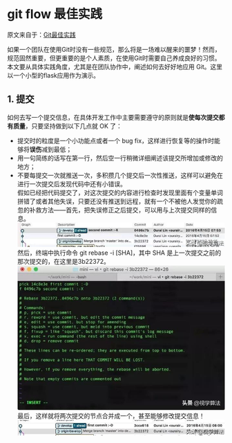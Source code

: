 # git flow 最佳实践
原文来自于：[Git最佳实践](https://www.toutiao.com/a6761272651877974542/?timestamp=1574354300&app=news_article&group_id=6761272651877974542&req_id=2019112200381901002607901636236FA1)  

如果一个团队在使用Git时没有一些规范，那么将是一场难以醒来的噩梦！然而，规范固然重要，但更重要的是个人素质，在使用Git时需要自己养成良好的习惯。本文要从具体实践角度，尤其是在团队协作中，阐述如何去好好地应用 Git。这里以一个小型的flask应用作为演示。

## 1. 提交
如何去写一个提交信息，在具体开发工作中主要需要遵守的原则就是**使每次提交都有质量**，只要坚持做到以下几点就 OK 了：
- 提交时的粒度是一个小功能点或者一个 bug fix，这样进行恢复等的操作时能够将**误伤**减到最低；
- 用一句简练的话写在第一行，然后空一行稍微详细阐述该提交所增加或修改的地方；
- 不要每提交一次就推送一次，多积攒几个提交后一次性推送，这样可以避免在进行一次提交后发现代码中还有小错误。  
假如已经把代码提交了，对这次提交的内容进行检查时发现里面有个变量单词拼错了或者其他失误，只要还没有推送到远程，就有一个不被他人发觉你的疏忽的补救方法——首先，把失误修正之后提交，可以用与上次提交同样的信息。  
![git graph](./images/git-history.jpeg)
然后，终端中执行命令 git rebase -i [SHA]，其中 SHA 是上一次提交之前的那次提交的，在这里是3b22372。
![git graph](./images/git-rebase-01.jpeg)
最后，这样就将两次提交的节点合并成一个，甚至能够修改提交信息！
![git graph](./images/git-history-02.jpeg)